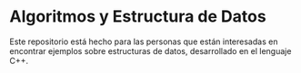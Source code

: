 # Algoritmos y Estructura de Datos
  
Este repositorio está hecho para las personas que están interesadas en encontrar ejemplos sobre estructuras de datos, desarrollado en el lenguaje C++.
